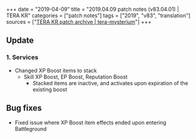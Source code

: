+++
date = "2019-04-09"
title = "2019.04.09 patch notes (v83.04.01) | TERA KR"
categories = ["patch notes"]
tags = ["2019", "v83", "translation"]
sources = ["[TERA KR patch archive | tera-mysterium](/ko/patch/2019/v83-04-01)"]
+++

## Update

### 1. Services
- Changed XP Boost items to stack
  - Skill XP Boost, EP Boost, Reputation Boost
    - Stacked items are inactive, and activates upon expiration of the existing boost

## Bug fixes

- Fixed issue where XP Boost item effects ended upon entering Battleground
